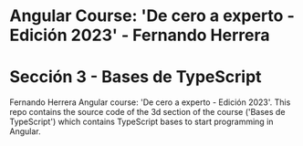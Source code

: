 # Angular Course: 'De cero a experto - Edición 2023' - Fernando Herrera
# Sección 3 - Bases de TypeScript
Fernando Herrera Angular course: 'De cero a experto - Edición 2023'. This repo contains the source code of the 3d section of the course ('Bases de TypeScript') which contains TypeScript bases to start programming in Angular.
